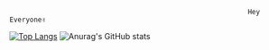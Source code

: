                                                                Hey Everyone✌

[![Top Langs](https://github-readme-stats.vercel.app/api/top-langs/?username=anuraghazra)](https://github.com/j8901/github-readme-stats)
![Anurag's GitHub stats](https://github-readme-stats.vercel.app/api?username=j8901&show_icons=true&theme=merko)

